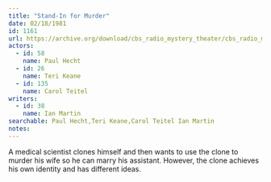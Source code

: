 ```yaml
---
title: "Stand-In for Murder"
date: 02/18/1981
id: 1161
url: https://archive.org/download/cbs_radio_mystery_theater/cbs_radio_mystery_theater-1151-1200.zip/cbs_radio_mystery_theater-1151-1200%2Fcbsrmt_1161_stand_in_for_murder.mp3
actors:  
  - id: 58
    name: Paul Hecht  
  - id: 26
    name: Teri Keane  
  - id: 135
    name: Carol Teitel
writers:  
  - id: 38
    name: Ian Martin
searchable: Paul Hecht,Teri Keane,Carol Teitel Ian Martin
notes:  
---
```

A medical scientist clones himself and then wants to use the clone to murder his wife so he can marry his assistant. However, the clone achieves his own identity and has different ideas.